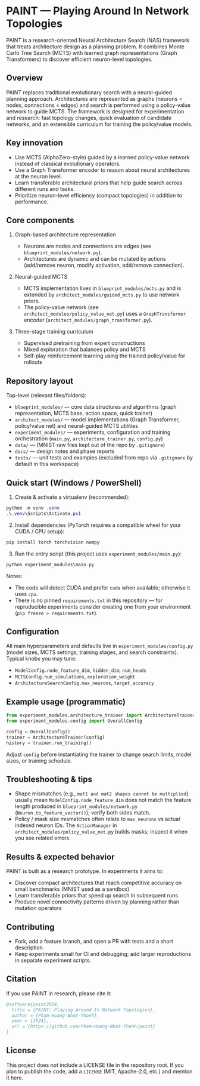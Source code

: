 # PAINT — Playing Around In Network Topologies

PAINT is a research-oriented Neural Architecture Search (NAS) framework that treats architecture design as a planning problem. It combines Monte Carlo Tree Search (MCTS) with learned graph representations (Graph Transformers) to discover efficient neuron-level topologies.

## Overview
PAINT replaces traditional evolutionary search with a neural-guided planning approach. Architectures are represented as graphs (neurons = nodes, connections = edges) and search is performed using a policy-value network to guide MCTS. The framework is designed for experimentation and research: fast topology changes, quick evaluation of candidate networks, and an extensible curriculum for training the policy/value models.

## Key innovation

- Use MCTS (AlphaZero-style) guided by a learned policy-value network instead of classical evolutionary operators.
- Use a Graph Transformer encoder to reason about neural architectures at the neuron level.
- Learn transferable architectural priors that help guide search across different runs and tasks.
- Prioritize neuron-level efficiency (compact topologies) in addition to performance.

## Core components

1. Graph-based architecture representation
	- Neurons are nodes and connections are edges (see `blueprint_modules/network.py`).
	- Architectures are dynamic and can be mutated by actions (add/remove neuron, modify activation, add/remove connection).

2. Neural-guided MCTS
	- MCTS implementation lives in `blueprint_modules/mcts.py` and is extended by `architect_modules/guided_mcts.py` to use network priors.
	- The policy-value network (see `architect_modules/policy_value_net.py`) uses a `GraphTransformer` encoder (`architect_modules/graph_transformer.py`).

3. Three-stage training curriculum
	- Supervised pretraining from expert constructions
	- Mixed exploration that balances policy and MCTS
	- Self-play reinforcement learning using the trained policy/value for rollouts

## Repository layout

Top-level (relevant files/folders):

- `blueprint_modules/` — core data structures and algorithms (graph representation, MCTS base, action space, quick trainer)
- `architect_modules/` — model implementations (Graph Transformer, policy/value net) and neural-guided MCTS utilities
- `experiment_modules/` — experiments, configuration and training orchestration (`main.py`, `architecture_trainer.py`, `config.py`)
- `data/` — (MNIST raw files kept out of the repo by `.gitignore`)
- `docs/` — design notes and phase reports
- `tests/` — unit tests and examples (excluded from repo via `.gitignore` by default in this workspace)

## Quick start (Windows / PowerShell)

1. Create & activate a virtualenv (recommended):

```powershell
python -m venv .venv
.\.venv\Scripts\Activate.ps1
```

2. Install dependencies (PyTorch requires a compatible wheel for your CUDA / CPU setup):

```powershell
pip install torch torchvision numpy
```

3. Run the entry script (this project uses `experiment_modules/main.py`):

```powershell
python experiment_modules\main.py
```

Notes:
- The code will detect CUDA and prefer `cuda` when available; otherwise it uses `cpu`.
- There is no pinned `requirements.txt` in this repository — for reproducible experiments consider creating one from your environment (`pip freeze > requirements.txt`).

## Configuration

All main hyperparameters and defaults live in `experiment_modules/config.py` (model sizes, MCTS settings, training stages, and search constraints). Typical knobs you may tune:

- `ModelConfig.node_feature_dim`, `hidden_dim`, `num_heads`
- `MCTSConfig.num_simulations`, `exploration_weight`
- `ArchitectureSearchConfig.max_neurons`, `target_accuracy`

## Example usage (programmatic)

```python
from experiment_modules.architecture_trainer import ArchitectureTrainer
from experiment_modules.config import OverallConfig

config = OverallConfig()
trainer = ArchitectureTrainer(config)
history = trainer.run_training()
```

Adjust `config` before instantiating the trainer to change search limits, model sizes, or training schedule.

## Troubleshooting & tips

- Shape mismatches (e.g., `mat1 and mat2 shapes cannot be multiplied`) usually mean `ModelConfig.node_feature_dim` does not match the feature length produced in `blueprint_modules/network.py` (`Neuron.to_feature_vector()`); verify both sides match.
- Policy / mask size mismatches often relate to `max_neurons` vs actual indexed neuron IDs. The `ActionManager` in `architect_modules/policy_value_net.py` builds masks; inspect it when you see related errors.

## Results & expected behavior

PAINT is built as a research prototype. In experiments it aims to:

- Discover compact architectures that reach competitive accuracy on small benchmarks (MNIST used as a sandbox)
- Learn transferable priors that speed up search in subsequent runs
- Produce novel connectivity patterns driven by planning rather than mutation operators

## Contributing

- Fork, add a feature branch, and open a PR with tests and a short description.
- Keep experiments small for CI and debugging; add larger reproductions in separate experiment scripts.

## Citation

If you use PAINT in research, please cite it:

```bibtex
@software{paint2024,
  title = {PAINT: Playing Around In Network Topologies},
  author = {Pham-Hoang-Nhat-Thanh},
  year = {2024},
  url = {https://github.com/Pham-Hoang-Nhat-Thanh/paint}
}
```

## License

This project does not include a LICENSE file in the repository root. If you plan to publish the code, add a `LICENSE` (MIT, Apache-2.0, etc.) and mention it here.
